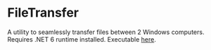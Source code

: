 # FileTransfer
A utility to seamlessly transfer files between 2 Windows computers. Requires .NET 6 runtime installed.
Executable [here](./FileTransfer/bin/Release/net6.0-windows/publish/win-x64/FileTransfer.exe).
